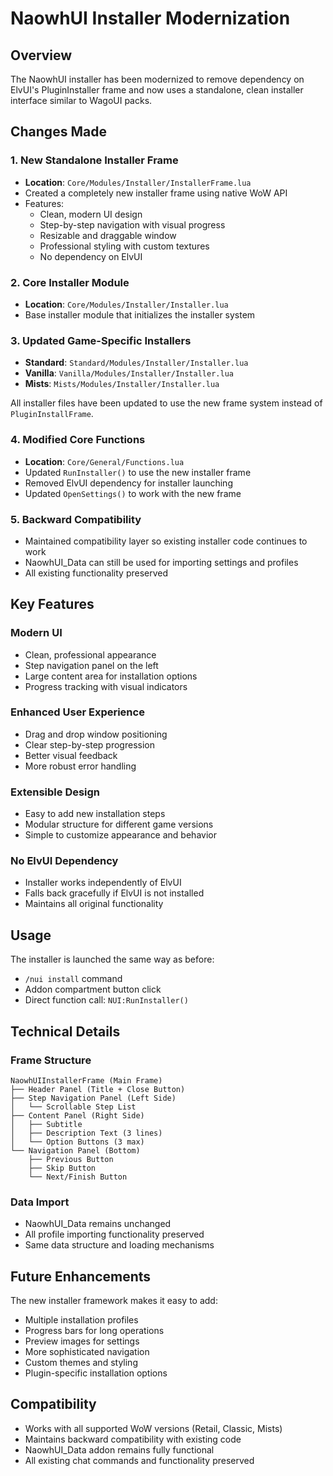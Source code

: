 # NaowhUI Installer Modernization

## Overview
The NaowhUI installer has been modernized to remove dependency on ElvUI's PluginInstaller frame and now uses a standalone, clean installer interface similar to WagoUI packs.

## Changes Made

### 1. New Standalone Installer Frame
- **Location**: `Core/Modules/Installer/InstallerFrame.lua`
- Created a completely new installer frame using native WoW API
- Features:
  - Clean, modern UI design
  - Step-by-step navigation with visual progress
  - Resizable and draggable window
  - Professional styling with custom textures
  - No dependency on ElvUI

### 2. Core Installer Module
- **Location**: `Core/Modules/Installer/Installer.lua`
- Base installer module that initializes the installer system

### 3. Updated Game-Specific Installers
- **Standard**: `Standard/Modules/Installer/Installer.lua`
- **Vanilla**: `Vanilla/Modules/Installer/Installer.lua`
- **Mists**: `Mists/Modules/Installer/Installer.lua`

All installer files have been updated to use the new frame system instead of `PluginInstallFrame`.

### 4. Modified Core Functions
- **Location**: `Core/General/Functions.lua`
- Updated `RunInstaller()` to use the new installer frame
- Removed ElvUI dependency for installer launching
- Updated `OpenSettings()` to work with the new frame

### 5. Backward Compatibility
- Maintained compatibility layer so existing installer code continues to work
- NaowhUI_Data can still be used for importing settings and profiles
- All existing functionality preserved

## Key Features

### Modern UI
- Clean, professional appearance
- Step navigation panel on the left
- Large content area for installation options
- Progress tracking with visual indicators

### Enhanced User Experience
- Drag and drop window positioning
- Clear step-by-step progression
- Better visual feedback
- More robust error handling

### Extensible Design
- Easy to add new installation steps
- Modular structure for different game versions
- Simple to customize appearance and behavior

### No ElvUI Dependency
- Installer works independently of ElvUI
- Falls back gracefully if ElvUI is not installed
- Maintains all original functionality

## Usage

The installer is launched the same way as before:
- `/nui install` command
- Addon compartment button click
- Direct function call: `NUI:RunInstaller()`

## Technical Details

### Frame Structure
```
NaowhUIInstallerFrame (Main Frame)
├── Header Panel (Title + Close Button)
├── Step Navigation Panel (Left Side)
│   └── Scrollable Step List
├── Content Panel (Right Side)
│   ├── Subtitle
│   ├── Description Text (3 lines)
│   └── Option Buttons (3 max)
└── Navigation Panel (Bottom)
    ├── Previous Button
    ├── Skip Button
    └── Next/Finish Button
```

### Data Import
- NaowhUI_Data remains unchanged
- All profile importing functionality preserved
- Same data structure and loading mechanisms

## Future Enhancements

The new installer framework makes it easy to add:
- Multiple installation profiles
- Progress bars for long operations
- Preview images for settings
- More sophisticated navigation
- Custom themes and styling
- Plugin-specific installation options

## Compatibility

- Works with all supported WoW versions (Retail, Classic, Mists)
- Maintains backward compatibility with existing code
- NaowhUI_Data addon remains fully functional
- All existing chat commands and functionality preserved
